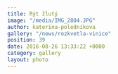 ```yaml
---
title: Rýt žlutý
image: "/media/IMG_2804.JPG"
author: katerina-polednikova
gallery: "/news/rozkvetla-vinice"
position: 39
date: 2016-08-26 13:33:22 +0000
category: gallery
layout: photo
---
```

